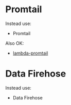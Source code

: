 # Promtail

Instead use:

- Promtail

Also OK:

- [lambda-promtail](https://github.com/grafana/loki/tree/main/tools/lambda-promtail)

# Data Firehose

Instead use:

- Data Firehose
